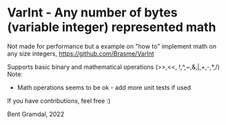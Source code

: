 # VarInt - Any number of bytes (variable integer) represented math

Not made for performance but a example on "how to" implement math on any size integers, https://github.com/Brasme/VarInt

Supports basic binary and mathematical operations (>>,<<, !,^,~,&,|,+,-,*,/)
Note: 
- Math operations seems to be ok - add more unit tests if used

If you have contributions, feel free :)

Bent Gramdal, 2022
